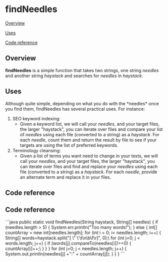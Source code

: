 <!-- Confidential + Proprietary Google&#174;-->
<!-- Exercise #1 - findNeedles (required)-->
<!-- This exercise has two required parts:-->
<!--
1. Write an API reference document that explains
how to call this method. Your audience for this
document is an experienced Java programmer.
 
2. Assume you have a chance to send comments or
questions to the person who wrote the code.
Suggest ways to improve the code, for example,
to reduce memory usage or enhance features -->



# findNeedles

[Overview](#Overview)

[Uses](#Uses)

[Code reference](#Code)

## Overview
<a name="Overview"/>

**findNeedles** is a simple function that takes two strings, one string *needles* 
and another string *haystack* and searches for *needles* in *haystack*. 


## Uses
<a name="Uses"/>
Although quite simple, depending on what you do with the *needles* once 
you find them, findNeedles has several practical uses. For instance:

1) SEO keyword indexing:
	- Given a keyword list, we will call your *needles*, and your target files, the larger "haystack", 
	you can iterate over files and compare your list of *needles* using each 
	file (converted to a string) as a *haystack*. For each *needle*, count them and return 
	the result by file to see if your targets are using the list of preferred keywords.
2) Terminology cleansing:
	- Given a list of terms you want need to change in your texts, 
	we will call your *needles*, and your target files, the larger "haystack", you can 
	iterate over files and find and replace your *needles* using each 
	file (converted to a string) as a *haystack*. For each *needle*, provide an alternate term and replace it 
	in your files. 


## Code reference
<a name="Code"/>

## Code reference
<a name="Code"/>
```java
	public static void findNeedles(String haystack, String[] needles) {
	if (needles.length > 5) {
	System.err.println("Too many words!");
	} else {
	int[] countArray = new int[needles.length];
	for (int i = 0; i< needles.length; i++) { String[] words=haystack.split("[ \" \'\t\n\b\f\r]", 0);\
	for (int j=0; j
	< words.length; j++) { if (words[j].compareTo(needles[i])==0) { countArray[i]++;\
	} } } for (int j=0; j
	< needles.length; j++) { System.out.println(needles[j] +":" + countArray[j]); } } }
```
